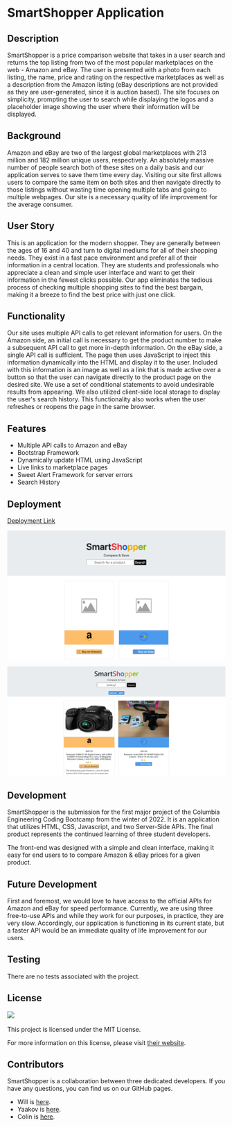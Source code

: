 # SmartShopper Application

## Description
SmartShopper is a price comparison website that takes in a user search and returns the top listing from two of the most popular marketplaces on the web - Amazon and eBay. The user is presented with a photo from each listing, the name, price and rating on the respective marketplaces as well as a description from the Amazon listing (eBay descriptions are not provided as they are user-generated, since it is auction based). The site focuses on simplicity, prompting the user to search while displaying the logos and a placeholder image showing the user where their information will be displayed.

## Background
Amazon and eBay are two of the largest global marketplaces with 213 million and 182 million unique users, respectively. An absolutely massive number of people search both of these sites on a daily basis and our application serves to save them time every day. Visiting our site first allows users to compare the same item on both sites and then navigate directly to those listings without wasting time opening multiple tabs and going to multiple webpages. Our site is a necessary quality of life improvement for the average consumer. 

## User Story
This is an application for the modern shopper. They are generally between the ages of 16 and 40 and turn to digital mediums for all of their shopping needs. They exist in a fast pace environment and prefer all of their information in a central location. They are students and professionals who appreciate a clean and simple user interface and want to get their information in the fewest clicks possible. Our app eliminates the tedious process of checking multiple shopping sites to find the best bargain, making it a breeze to find the best price with just one click.

## Functionality 
Our site uses multiple API calls to get relevant information for users. On the Amazon side, an initial call is necessary to get the product number to make a subsequent API call to get more in-depth information. On the eBay side, a single API call is sufficient. The page then uses JavaScript to inject this information dynamically into the HTML and display it to the user. Included with this information is an image as well as a link that is made active over a button so that the user can navigate directly to the product page on the desired site. We use a set of conditional statements to avoid undesirable results from appearing. We also utilized client-side local storage to display the user's search history. This functionality also works when the user refreshes or reopens the page in the same browser. 

## Features
<ul>
 <li>Multiple API calls to Amazon and eBay</li>
 <li>Bootstrap Framework</li>
 <li>Dynamically update HTML using JavaScript</li>
 <li>Live links to marketplace pages</li>
 <li>Sweet Alert Framework for server errors</li>
 <li>Search History</li>
</ul>

## Deployment
[Deployment Link](https://gundammosi10.github.io/SmartShopper-Application/)

![Screenshot](./assets/img/screenshot.png "Basic Screen Shot of website")

![Action-Screenshot](./assets/img/action-screenshot.png "Action screen shot of website in working order")

## Development
SmartShopper is the submission for the first major project of the Columbia Engineering Coding Bootcamp from the winter of 2022. It is an application that utilizes HTML, CSS, Javascript, and two Server-Side APIs. The final product represents the continued learning of three student developers.

The front-end was designed with a simple and clean interface, making it easy for end users to to compare Amazon & eBay prices for a given product.

## Future Development
First and foremost, we would love to have access to the official APIs for Amazon and eBay for speed performance. Currently, we are using three free-to-use APIs and while they work for our purposes, in practice, they are very slow. Accordingly, our application is functioning in its current state, but a faster API would be an immediate quality of life improvement for our users.

## Testing
There are no tests associated with the project.

## License

<img src="https://img.shields.io/badge/license-MIT-red">
  
This project is licensed under the MIT License.

For more information on this license, please visit [their website](https://www.mit.edu/~amini/LICENSE.md).
  
## Contributors
SmartShopper is a collaboration between three dedicated developers. If you have any questions, you can find us on our GitHub pages.
- Will is [here](https://github.com/Will-Neal).
- Yaakov is [here](https://github.com/yyb613).
- Colin is [here](https://github.com/GundamMosi10).
